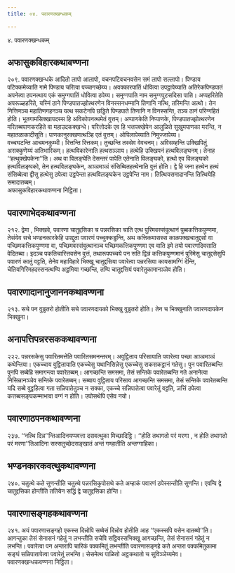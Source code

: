 ```yaml
---
title: ०४. पवारणक्खन्धकम्

---
```

४. पवारणक्खन्धकम्  


## अफासुकविहारकथावण्णना

२०९. पवारणक्खन्धके आदितो लापो आलापो, वचनपटिवचनवसेन समं लापो सल्लापो। पिण्डाय पटिक्कमेय्याति गामे पिण्डाय चरित्वा पच्चागच्छेय्य। अवक्कारपातिं धोवित्वा उपट्ठापेय्याति अतिरेकपिण्डपातं अपनेत्वा ठपनत्थाय एकं समुग्गपातिं धोवित्वा ठपेय्य। समुग्गपाति नाम समुग्गपुटसदिसा पाति। अप्पहरितेति अपरूळ्हहरिते, यस्मिं ठाने पिण्डपातज्झोत्थरणेन विनस्सनधम्मानि तिणानि नत्थि, तस्मिन्ति अत्थो। तेन नित्तिणञ्च महातिणगहनञ्च यत्थ सकटेनपि छड्डिते पिण्डपाते तिणानि न विनस्सन्ति, तञ्च ठानं परिग्गहितं होति। भूतगामसिक्खापदस्स हि अविकोपनत्थमेतं वुत्तम्। अप्पाणकेति निप्पाणके, पिण्डपातज्झोत्थरणेन मरितब्बपाणकरहिते वा महाउदकक्खन्धे। परित्तोदके एव हि भत्तपक्खेपेन आलुळिते सुखुमपाणका मरन्ति, न महातळाकादीसूति। पाणकानुरक्खणत्थञ्हि एतं वुत्तम्। ओपिलापेय्याति निमुज्जापेय्य।  
वच्चघटन्ति आचमनकुम्भी। रित्तन्ति रित्तकम्। तुच्छन्ति तस्सेव वेवचनम्। अविसय्हन्ति उक्खिपितुं असक्कुणेय्यं अतिभारिकम्। हत्थविकारेनाति हत्थसञ्ञाय। हत्थेहि उक्खिपनं हत्थविलङ्घनम्। तेनाह ‘‘हत्थुक्खेपकेना’’ति। अथ वा विलङ्घेति देसन्तरं पापेति एतेनाति विलङ्घको, हत्थो एव विलङ्घको हत्थविलङ्घको, तेन हत्थविलङ्घकेन, अञ्ञमञ्ञं संसिब्बितहत्थेनाति वुत्तं होति। द्वे हि जना हत्थेन हत्थं संसिब्बेत्वा द्वीसु हत्थेसु ठपेत्वा उट्ठपेन्ता हत्थविलङ्घकेन उट्ठपेन्ति नाम। तित्थियसमादानन्ति तित्थियेहि समादातब्बम्।  
अफासुकविहारकथावण्णना निट्ठिता।  


## पवारणाभेदकथावण्णना

२१२. द्वेमा , भिक्खवे, पवारणा चातुद्दसिका च पन्नरसिका चाति एत्थ पुरिमवस्संवुत्थानं पुब्बकत्तिकपुण्णमा, तेसंयेव सचे भण्डनकारकेहि उपद्दुता पवारणं पच्चुक्कड्ढन्ति, अथ कत्तिकमासस्स काळपक्खचातुद्दसो वा पच्छिमकत्तिकपुण्णमा वा, पच्छिमवस्संवुत्थानञ्च पच्छिमकत्तिकपुण्णमा एव वाति इमे तयो पवारणदिवसाति वेदितब्बा। इदञ्च पकतिचारित्तवसेन वुत्तं, तथारूपपच्चये पन सति द्विन्नं कत्तिकपुण्णमानं पुरिमेसु चातुद्दसेसुपि पवारणं कातुं वट्टति, तेनेव महाविहारे भिक्खू चातुद्दसिया पवारेत्वा पन्नरसिया कायसामग्गिं देन्ति, चेतियगिरिमहदस्सनत्थम्पि अट्ठमिया गच्छन्ति, तम्पि चातुद्दसियं पवारेतुकामानञ्ञेव होति।  


## पवारणादानानुजाननकथावण्णना

२१३. सचे पन वुड्ढतरो होतीति सचे पवारणदायको भिक्खु वुड्ढतरो होति। तेन च भिक्खुनाति पवारणदायकेन भिक्खुना।  


## अनापत्तिपन्नरसककथावण्णना

२२२. पन्नरसकेसु पवारितमत्तेति पवारितसमनन्तरम्। अवुट्ठिताय परिसायाति पवारेत्वा पच्छा अञ्ञमञ्ञं कथेन्तिया। एकच्चाय वुट्ठितायाति एकच्चेसु यथानिसिन्नेसु एकच्चेसु सकसकट्ठानं गतेसु। पुन पवारितब्बन्ति पुनपि सब्बेहि समागन्त्वा पवारेतब्बम्। आगच्छन्ति समसमा, तेसं सन्तिके पवारेतब्बन्ति गते अनानेत्वा निसिन्नानञ्ञेव सन्तिके पवारेतब्बम्। सब्बाय वुट्ठिताय परिसाय आगच्छन्ति समसमा, तेसं सन्तिके पवारेतब्बन्ति यदि सब्बे वुट्ठहित्वा गता सन्निपातेतुञ्च न सक्का, एकच्चे सन्निपातेत्वा पवारेतुं वट्टति, ञत्तिं ठपेत्वा कत्तब्बसङ्घकम्माभावा वग्गं न होति। उपोसथेपि एसेव नयो।  


## पवारणाठपनकथावण्णना

२३७. ‘‘नत्थि दिन्न’’न्तिआदिनयप्पवत्ता दसवत्थुका मिच्छादिट्ठि। ‘‘होति तथागतो परं मरणा , न होति तथागतो परं मरणा’’तिआदिना सस्सतुच्छेदसङ्खातं अन्तं गण्हातीति अन्तग्गाहिका।  


## भण्डनकारकवत्थुकथावण्णना

२४०. चतुत्थे कते सुणन्तीति चतुत्थे पन्नरसिकुपोसथे कते अम्हाकं पवारणं ठपेस्सन्तीति सुणन्ति। एवम्पि द्वे चातुद्दसिका होन्तीति ततियेन सद्धिं द्वे चातुद्दसिका होन्ति।  


## पवारणासङ्गहकथावण्णना

२४१. अयं पवारणासङ्गहो एकस्स दिन्नोपि सब्बेसं दिन्नोव होतीति आह ‘‘एकस्सपि वसेन दातब्बो’’ति। आगन्तुका तेसं सेनासनं गहेतुं न लभन्तीति सचेपि सट्ठिवस्सभिक्खू आगच्छन्ति, तेसं सेनासनं गहेतुं न लभन्ति। पवारेत्वा पन अन्तरापि चारिकं पक्कमितुं लभन्तीति पवारणासङ्गहे कते अन्तरा पक्कमितुकामा सङ्घं सन्निपातापेत्वा पवारेतुं लभन्ति। सेसमेत्थ पाळितो अट्ठकथातो च सुविञ्ञेय्यमेव।  
पवारणक्खन्धकवण्णना निट्ठिता।  